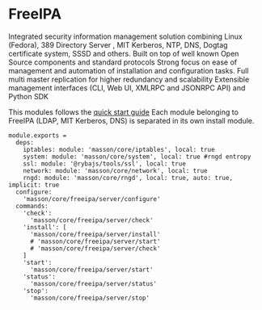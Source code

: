 
# FreeIPA

Integrated security information management solution combining Linux (Fedora), 389 Directory Server
, MIT Kerberos, NTP, DNS, Dogtag certificate system, SSSD and others.
Built on top of well known Open Source components and standard protocols
Strong focus on ease of management and automation of installation and configuration tasks.
Full multi master replication for higher redundancy and scalability
Extensible management interfaces (CLI, Web UI, XMLRPC and JSONRPC API) and Python SDK

This modules follows the [quick start guide](https://www.freeipa.org/page/Quick_Start_Guide) 
Each module belonging to FreeIPA (LDAP, MIT Kerberos, DNS) is separated in its own install module.

    module.exports =
      deps:
        iptables: module: 'masson/core/iptables', local: true
        system: module: 'masson/core/system', local: true #rngd entropy
        ssl: module: '@rybajs/tools/ssl', local: true
        network: module: 'masson/core/network', local: true
        rngd: module: 'masson/core/rngd', local: true, auto: true, implicit: true
      configure:
        'masson/core/freeipa/server/configure'
      commands:
        'check':
          'masson/core/freeipa/server/check'
        'install': [
          'masson/core/freeipa/server/install'
          # 'masson/core/freeipa/server/start'
          # 'masson/core/freeipa/server/check'
        ]
        'start':
          'masson/core/freeipa/server/start'
        'status':
          'masson/core/freeipa/server/status'
        'stop':
          'masson/core/freeipa/server/stop'
